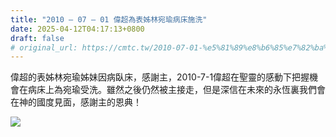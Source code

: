 ```yaml
---
title: "2010 – 07 – 01 偉超為表姊林宛瑜病床施洗"
date: 2025-04-12T04:17:13+0800
draft: false
# original_url: https://cmtc.tw/2010-07-01-%e5%81%89%e8%b6%85%e7%82%ba%e8%a1%a8%e5%a7%8a%e6%9e%97%e5%ae%9b%e7%91%9c%e7%97%85%e5%ba%8a%e6%96%bd%e6%b4%97
---
```




偉超的表姊林宛瑜姊妹因病臥床，感謝主，2010-7-1偉超在聖靈的感動下把握機會在病床上為宛瑜受洗。雖然之後仍然被主接走，但是深信在未來的永恆裏我們會在神的國度見面，感謝主的恩典！


![](/images/林宛瑜受洗.jpg)